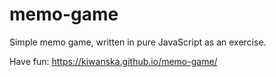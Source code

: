 # memo-game


Simple memo game, written in pure JavaScript as an exercise. 

Have fun:
https://kiwanska.github.io/memo-game/
